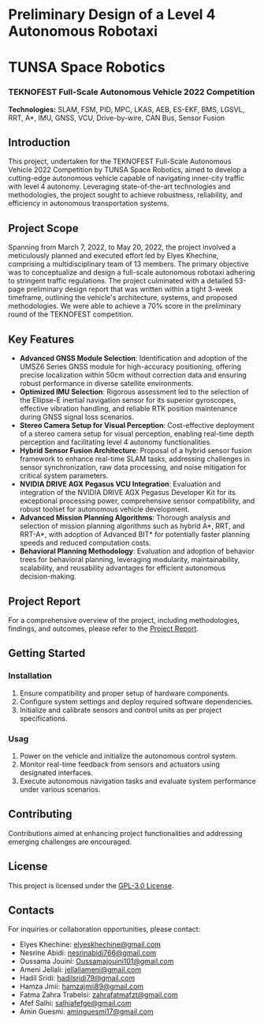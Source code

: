 # Preliminary Design of a Level 4 Autonomous Robotaxi

# TUNSA Space Robotics

### TEKNOFEST Full-Scale Autonomous Vehicle 2022 Competition

**Technologies:** SLAM, FSM, PID, MPC, LKAS, AEB, ES-EKF, BMS, LGSVL, RRT, A*, IMU, GNSS, VCU, Drive-by-wire, CAN Bus, Sensor Fusion

## Introduction

This project, undertaken for the TEKNOFEST Full-Scale Autonomous Vehicle 2022 Competition by TUNSA Space Robotics, aimed to develop a cutting-edge autonomous vehicle capable of navigating inner-city traffic with level 4 autonomy. Leveraging state-of-the-art technologies and methodologies, the project sought to achieve robustness, reliability, and efficiency in autonomous transportation systems.

## Project Scope

Spanning from March 7, 2022, to May 20, 2022, the project involved a meticulously planned and executed effort led by Elyes Khechine, comprising a multidisciplinary team of 13 members. The primary objective was to conceptualize and design a full-scale autonomous robotaxi adhering to stringent traffic regulations. The project culminated with a detailed 53-page preliminary design report that was written within a tight 3-week timeframe, outlining the vehicle's architecture, systems, and proposed methodologies. We were able to achieve a 70% score in the preliminary round of the TEKNOFEST competition.

## Key Features

- **Advanced GNSS Module Selection**: Identification and adoption of the UMSZ6 Series GNSS module for high-accuracy positioning, offering precise localization within 50cm without correction data and ensuring robust performance in diverse satellite environments.
- **Optimized IMU Selection**: Rigorous assessment led to the selection of the Ellipse-E inertial navigation sensor for its superior gyroscopes, effective vibration handling, and reliable RTK position maintenance during GNSS signal loss scenarios.
- **Stereo Camera Setup for Visual Perception**: Cost-effective deployment of a stereo camera setup for visual perception, enabling real-time depth perception and facilitating level 4 autonomy functionalities.
- **Hybrid Sensor Fusion Architecture**: Proposal of a hybrid sensor fusion framework to enhance real-time SLAM tasks, addressing challenges in sensor synchronization, raw data processing, and noise mitigation for critical system parameters.
- **NVIDIA DRIVE AGX Pegasus VCU Integration**: Evaluation and integration of the NVIDIA DRIVE AGX Pegasus Developer Kit for its exceptional processing power, comprehensive sensor compatibility, and robust toolset for autonomous vehicle development.
- **Advanced Mission Planning Algorithms**: Thorough analysis and selection of mission planning algorithms such as hybrid A*, RRT, and RRT-A*, with adoption of Advanced BIT* for potentially faster planning speeds and reduced computation costs.
- **Behavioral Planning Methodology**: Evaluation and adoption of behavior trees for behavioral planning, leveraging modularity, maintainability, scalability, and reusability advantages for efficient autonomous decision-making.
  
## Project Report

For a comprehensive overview of the project, including methodologies, findings, and outcomes, please refer to the [Project Report](https://drive.google.com/file/d/1Q47hzvBo0VdV7HBrr_yuy_-2RK7m12BO/view?usp=sharing).

## Getting Started

### Installation

1. Ensure compatibility and proper setup of hardware components.
2. Configure system settings and deploy required software dependencies.
3. Initialize and calibrate sensors and control units as per project specifications.

### Usag

1. Power on the vehicle and initialize the autonomous control system.
2. Monitor real-time feedback from sensors and actuators using designated interfaces.
3. Execute autonomous navigation tasks and evaluate system performance under various scenarios.

## Contributing

Contributions aimed at enhancing project functionalities and addressing emerging challenges are encouraged.


## License

This project is licensed under the [GPL-3.0 License](LICENSE).

## Contacts

For inquiries or collaboration opportunities, please contact:

- Elyes Khechine: elyeskhechine@gmail.com
- Nesrine Abidi: nesrinabidi766@gmail.com
- Oussama Jouini: Oussamajouini101@gmail.com
- Ameni Jellali: jellaliameni@gmail.com
- Hadil Sridi: hadilsridi79@gmail.com
- Hamza Jmii: hamzajmii89@gmail.com
- Fatma Zahra Trabelsi: zahrafatmafzt@gmail.com
- Afef Salhi: salhiafefge@gmail.com
- Amin Guesmi: aminguesmi17@gmail.com
